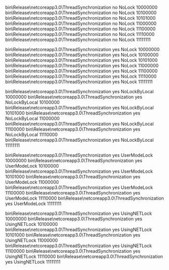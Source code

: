 bin\Release\netcoreapp3.0\ThreadSynchronization no NoLock 10000000
bin\Release\netcoreapp3.0\ThreadSynchronization no NoLock 10100000
bin\Release\netcoreapp3.0\ThreadSynchronization no NoLock 10101000
bin\Release\netcoreapp3.0\ThreadSynchronization no NoLock 11000000
bin\Release\netcoreapp3.0\ThreadSynchronization no NoLock 11100000
bin\Release\netcoreapp3.0\ThreadSynchronization no NoLock 11110000
bin\Release\netcoreapp3.0\ThreadSynchronization no NoLock 11111111

bin\Release\netcoreapp3.0\ThreadSynchronization yes NoLock 10000000
bin\Release\netcoreapp3.0\ThreadSynchronization yes NoLock 10100000
bin\Release\netcoreapp3.0\ThreadSynchronization yes NoLock 10101000
bin\Release\netcoreapp3.0\ThreadSynchronization yes NoLock 11000000
bin\Release\netcoreapp3.0\ThreadSynchronization yes NoLock 11100000
bin\Release\netcoreapp3.0\ThreadSynchronization yes NoLock 11110000
bin\Release\netcoreapp3.0\ThreadSynchronization yes NoLock 11111111

bin\Release\netcoreapp3.0\ThreadSynchronization yes NoLockByLocal 10000000
bin\Release\netcoreapp3.0\ThreadSynchronization yes NoLockByLocal 10100000
bin\Release\netcoreapp3.0\ThreadSynchronization yes NoLockByLocal 10101000
bin\Release\netcoreapp3.0\ThreadSynchronization yes NoLockByLocal 11000000
bin\Release\netcoreapp3.0\ThreadSynchronization yes NoLockByLocal 11100000
bin\Release\netcoreapp3.0\ThreadSynchronization yes NoLockByLocal 11110000
bin\Release\netcoreapp3.0\ThreadSynchronization yes NoLockByLocal 11111111

bin\Release\netcoreapp3.0\ThreadSynchronization yes UserModeLock 10000000
bin\Release\netcoreapp3.0\ThreadSynchronization yes UserModeLock 10100000
bin\Release\netcoreapp3.0\ThreadSynchronization yes UserModeLock 10101000
bin\Release\netcoreapp3.0\ThreadSynchronization yes UserModeLock 11000000
bin\Release\netcoreapp3.0\ThreadSynchronization yes UserModeLock 11100000
bin\Release\netcoreapp3.0\ThreadSynchronization yes UserModeLock 11110000
bin\Release\netcoreapp3.0\ThreadSynchronization yes UserModeLock 11111111

bin\Release\netcoreapp3.0\ThreadSynchronization yes UsingNETLock 10000000
bin\Release\netcoreapp3.0\ThreadSynchronization yes UsingNETLock 10100000
bin\Release\netcoreapp3.0\ThreadSynchronization yes UsingNETLock 10101000
bin\Release\netcoreapp3.0\ThreadSynchronization yes UsingNETLock 11000000
bin\Release\netcoreapp3.0\ThreadSynchronization yes UsingNETLock 11100000
bin\Release\netcoreapp3.0\ThreadSynchronization yes UsingNETLock 11110000
bin\Release\netcoreapp3.0\ThreadSynchronization yes UsingNETLock 11111111

